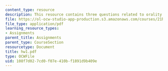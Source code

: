 ```yaml
---
content_type: resource
description: This resource contains three questions related to orality and literacy.
file: https://ol-ocw-studio-app-production.s3.amazonaws.com/courses/21h-418-from-print-to-digital-technologies-of-the-word-1450-present-fall-2005/108f7d027cd0f07e410bf1891d9b409e_hw1.pdf
file_type: application/pdf
learning_resource_types:
- Assignments
parent_title: Assignments
parent_type: CourseSection
resourcetype: Document
title: hw1.pdf
type: OCWFile
uid: 108f7d02-7cd0-f07e-410b-f1891d9b409e
---
```

